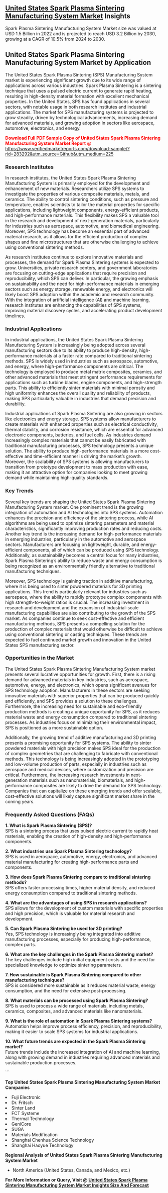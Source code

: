 <h2><a href="https://www.verifiedmarketreports.com/download-sample/?rid=283292&amp;utm_source=Github&amp;utm_medium=225" target="_blank">United States Spark Plasma Sintering Manufacturing System Market</a> Insights</h2><p>Spark Plasma Sintering Manufacturing System Market size was valued at USD 1.5 Billion in 2022 and is projected to reach USD 3.2 Billion by 2030, growing at a CAGR of 10.5% from 2024 to 2030.</p><p> <h2>United States Spark Plasma Sintering Manufacturing System Market by Application</h2> <p>The United States Spark Plasma Sintering (SPS) Manufacturing System market is experiencing significant growth due to its wide range of applications across various industries. Spark Plasma Sintering is a sintering technique that uses a pulsed electric current to generate rapid heating, resulting in high-density material formation with excellent mechanical properties. In the United States, SPS has found applications in several sectors, with notable usage in both research institutes and industrial applications. The market for SPS manufacturing systems is projected to grow steadily, driven by technological advancements, increasing demand for advanced materials, and growing adoption in sectors like aerospace, automotive, electronics, and energy.</p> <p><p><span class=""><span style="color: #ff0000;"><strong>Download Full PDF Sample Copy of United States Spark Plasma Sintering Manufacturing System Market Report</strong> @ </span><a href="https://www.verifiedmarketreports.com/download-sample/?rid=283292&amp;utm_source=Github&amp;utm_medium=225" target="_blank">https://www.verifiedmarketreports.com/download-sample/?rid=283292&amp;utm_source=Github&amp;utm_medium=225</a></span></p></p> <h3>Research Institutes</h3> <p>In research institutes, the United States Spark Plasma Sintering Manufacturing System is primarily employed for the development and enhancement of new materials. Researchers utilize SPS systems to investigate the properties of various composite materials, metals, and ceramics. The ability to control sintering conditions, such as pressure and temperature, enables scientists to tailor the material properties for specific applications, including lightweight components, energy-efficient products, and high-performance materials. This flexibility makes SPS a valuable tool in the research and development of next-generation materials, particularly for industries such as aerospace, automotive, and biomedical engineering. Moreover, SPS technology has become an essential part of advanced material research, as it allows for the efficient production of complex shapes and fine microstructures that are otherwise challenging to achieve using conventional sintering methods.</p> <p>As research institutes continue to explore innovative materials and processes, the demand for Spark Plasma Sintering systems is expected to grow. Universities, private research centers, and government laboratories are focusing on cutting-edge applications that require precision and reproducibility, which SPS can deliver. In particular, the growing emphasis on sustainability and the need for high-performance materials in emerging sectors such as energy storage, renewable energy, and electronics will likely boost SPS adoption within the academic and research community. With the integration of artificial intelligence (AI) and machine learning, research institutes are enhancing the capabilities of SPS systems, improving material discovery cycles, and accelerating product development timelines.</p> <h3>Industrial Applications</h3> <p>In industrial applications, the United States Spark Plasma Sintering Manufacturing System is increasingly being adopted across several manufacturing sectors due to its ability to produce high-density, high-performance materials at a faster rate compared to traditional sintering methods. SPS is widely used in industries such as aerospace, automotive, and energy, where high-performance components are critical. The technology is employed to produce metal matrix composites, ceramics, and other advanced materials that meet stringent performance requirements for applications such as turbine blades, engine components, and high-strength parts. This ability to efficiently sinter materials with minimal porosity and high uniformity enhances the overall quality and reliability of products, making SPS particularly valuable in industries that demand precision and durability.</p> <p>Industrial applications of Spark Plasma Sintering are also growing in sectors like electronics and energy storage. SPS systems allow manufacturers to create materials with enhanced properties such as electrical conductivity, thermal stability, and corrosion resistance, which are essential for advanced electronic components, batteries, and fuel cells. As industries demand increasingly complex materials that cannot be easily fabricated with traditional manufacturing processes, SPS technology presents a unique solution. The ability to produce high-performance materials in a more cost-effective and time-efficient manner is driving the market’s growth. Moreover, the scalability of SPS systems is allowing manufacturers to transition from prototype development to mass production with ease, making it an attractive option for companies looking to meet growing demand while maintaining high-quality standards.</p> <h3>Key Trends</h3> <p>Several key trends are shaping the United States Spark Plasma Sintering Manufacturing System market. One prominent trend is the growing integration of automation and AI technologies into SPS systems. Automation enhances the precision and efficiency of the sintering process, while AI algorithms are being used to optimize sintering parameters and material characteristics, significantly improving production rates and reducing costs. Another key trend is the increasing demand for high-performance materials in emerging industries, particularly in the automotive and aerospace sectors. Manufacturers are focusing on lightweight, durable, and energy-efficient components, all of which can be produced using SPS technology. Additionally, as sustainability becomes a central focus for many industries, Spark Plasma Sintering’s ability to reduce waste and energy consumption is being recognized as an environmentally friendly alternative to traditional manufacturing techniques.</p> <p>Moreover, SPS technology is gaining traction in additive manufacturing, where it is being used to sinter powdered materials for 3D printing applications. This trend is particularly relevant for industries such as aerospace, where the ability to rapidly prototype complex components with high strength-to-weight ratios is crucial. The increasing investment in research and development and the expansion of industrial-scale manufacturing capabilities are also contributing to the growth of the SPS market. As companies continue to seek cost-effective and efficient manufacturing methods, SPS presents a compelling solution for the production of complex materials that would otherwise be difficult to achieve using conventional sintering or casting techniques. These trends are expected to fuel continued market growth and innovation in the United States SPS manufacturing sector.</p> <h3>Opportunities in the Market</h3> <p>The United States Spark Plasma Sintering Manufacturing System market presents several lucrative opportunities for growth. First, there is a rising demand for advanced materials in key industries, such as aerospace, automotive, energy, and electronics, which opens significant avenues for SPS technology adoption. Manufacturers in these sectors are seeking innovative materials with superior properties that can be produced quickly and efficiently, and SPS provides a solution to these challenges. Furthermore, the increasing need for sustainable and eco-friendly production methods is creating a unique opportunity for SPS, as it reduces material waste and energy consumption compared to traditional sintering processes. As industries focus on minimizing their environmental impact, SPS is positioned as a more sustainable option.</p> <p>Additionally, the growing trend of additive manufacturing and 3D printing presents a promising opportunity for SPS systems. The ability to sinter powdered materials with high precision makes SPS ideal for the production of complex geometries that are challenging to fabricate with conventional methods. This technology is being increasingly adopted in the prototyping and low-volume production of parts, especially in industries such as aerospace and medical devices, where customization and precision are critical. Furthermore, the increasing research investments in next-generation materials such as nanomaterials, biomaterials, and high-performance composites are likely to drive the demand for SPS technology. Companies that can capitalize on these emerging trends and offer scalable, cost-effective solutions will likely capture significant market share in the coming years.</p> <h3>Frequently Asked Questions (FAQs)</h3> <p><strong>1. What is Spark Plasma Sintering (SPS)?</strong><br>SPS is a sintering process that uses pulsed electric current to rapidly heat materials, enabling the creation of high-density and high-performance components.</p> <p><strong>2. What industries use Spark Plasma Sintering technology?</strong><br>SPS is used in aerospace, automotive, energy, electronics, and advanced material manufacturing for creating high-performance parts and components.</p> <p><strong>3. How does Spark Plasma Sintering compare to traditional sintering methods?</strong><br>SPS offers faster processing times, higher material density, and reduced energy consumption compared to traditional sintering methods.</p> <p><strong>4. What are the advantages of using SPS in research applications?</strong><br>SPS allows for the development of custom materials with specific properties and high precision, which is valuable for material research and development.</p> <p><strong>5. Can Spark Plasma Sintering be used for 3D printing?</strong><br>Yes, SPS technology is increasingly being integrated into additive manufacturing processes, especially for producing high-performance, complex parts.</p> <p><strong>6. What are the key challenges in the Spark Plasma Sintering market?</strong><br>The key challenges include high initial equipment costs and the need for specialized knowledge to optimize sintering parameters.</p> <p><strong>7. How sustainable is Spark Plasma Sintering compared to other manufacturing techniques?</strong><br>SPS is considered more sustainable as it reduces material waste, energy consumption, and the need for extensive post-processing.</p> <p><strong>8. What materials can be processed using Spark Plasma Sintering?</strong><br>SPS is used to process a wide range of materials, including metals, ceramics, composites, and advanced materials like nanomaterials.</p> <p><strong>9. What is the role of automation in Spark Plasma Sintering systems?</strong><br>Automation helps improve process efficiency, precision, and reproducibility, making it easier to scale SPS systems for industrial applications.</p> <p><strong>10. What future trends are expected in the Spark Plasma Sintering market?</strong><br>Future trends include the increased integration of AI and machine learning, along with growing demand in industries requiring advanced materials and sustainable production processes.</p> ```</p><p><strong>Top United States Spark Plasma Sintering Manufacturing System Market Companies</strong></p><div data-test-id=""><p><li>Fuji Electronic</li><li> Dr. Fritsch</li><li> Sinter Land</li><li> FCT Systeme</li><li> Thermal Technology</li><li> GeniCore</li><li> SUGA</li><li> Materials Modification</li><li> Shanghai Chenhua Science Technology</li><li> Shanghai Haoyue Technology</li></p><div><strong>Regional Analysis of&nbsp;United States Spark Plasma Sintering Manufacturing System Market</strong></div><ul><li dir="ltr"><p dir="ltr">North America&nbsp;(United States, Canada, and Mexico, etc.)</p></li></ul><p><strong>For More Information or Query, Visit @&nbsp;</strong><strong><a href="https://www.verifiedmarketreports.com/product/spark-plasma-sintering-manufacturing-system-market/?utm_source=Github&amp;utm_medium=225" target="_blank">United States Spark Plasma Sintering Manufacturing System Market Insights Size And Forecast</a></strong></p></div>
